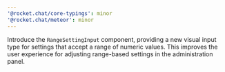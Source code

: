 ```yaml
---
'@rocket.chat/core-typings': minor
'@rocket.chat/meteor': minor
---
```


Introduce the `RangeSettingInput` component, providing a new visual input type for settings that accept a range of numeric values. This improves the user experience for adjusting range-based settings in the administration panel.
